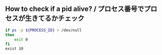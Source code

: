 ## How to check if a pid alive? / プロセス番号でプロセスが生きてるかチェック

```sh
if ps -p ${PROCESS_ID} > /dev/null
then
	exit 0
fi
exist 10
```
